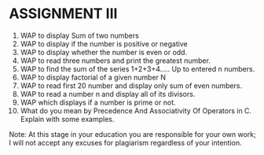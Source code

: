 # ASSIGNMENT III

1.	WAP to display Sum of two numbers
2.	WAP to display if the number is positive or negative
3.	WAP to display whether the number is even or odd.
4.	WAP to read three numbers and print the greatest number.
5.	WAP to find the sum of the series 1+2+3+4….. Up to entered n numbers.
6.	WAP to display factorial of a given number N
7.	WAP to read first 20 number and display only sum of even numbers.
8.	WAP to read a number n and display all of its divisors.
9.	WAP which displays if a number is prime or not.
10. What do you mean by Precedence And Associativity Of Operators in C. Explain with some examples.


Note: At this stage in your education you are responsible for your own work; I will not accept any excuses for plagiarism regardless of your intention.